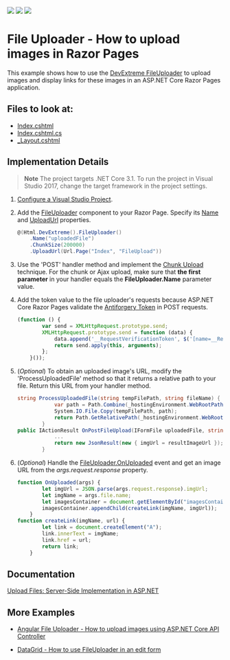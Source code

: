 <!-- default badges list -->
![](https://img.shields.io/endpoint?url=https://codecentral.devexpress.com/api/v1/VersionRange/230396054/19.2.3%2B)
[![](https://img.shields.io/badge/Open_in_DevExpress_Support_Center-FF7200?style=flat-square&logo=DevExpress&logoColor=white)](https://supportcenter.devexpress.com/ticket/details/T848532)
[![](https://img.shields.io/badge/📖_How_to_use_DevExpress_Examples-e9f6fc?style=flat-square)](https://docs.devexpress.com/GeneralInformation/403183)
<!-- default badges end -->
# File Uploader - How to upload images in Razor Pages

This example shows how to use the [DevExtreme FileUploader](https://js.devexpress.com/Documentation/Guide/UI_Components/FileUploader/) to upload images and display links for these images in an ASP.NET Core Razor Pages application. 


## Files to look at:

* [Index.cshtml](./CS/FileUploadRazorPages/Pages/Index.cshtml)
* [Index.cshtml.cs](./CS/FileUploadRazorPages/Pages/Index.cshtml.cs)
* [_Layout.cshtml](./CS/FileUploadRazorPages/Pages/_Layout.cshtml)

## Implementation Details

> **Note** The project targets .NET Core 3.1. To run the project in Visual Studio 2017, change the target framework in the project settings.

1) [Configure a Visual Studio Project](https://docs.devexpress.com/AspNetCore/401026/devextreme-based-controls/get-started/configure-a-visual-studio-project).

2) Add the [FileUploader](https://docs.devexpress.com/AspNetCore/DevExtreme.AspNet.Mvc.Builders.FileUploaderBuilder) component to your Razor Page. Specify its [Name](https://docs.devexpress.com/AspNetCore/DevExtreme.AspNet.Mvc.Builders.FileUploaderBuilder.Name.overloads) and [UploadUrl](https://docs.devexpress.com/AspNetCore/DevExtreme.AspNet.Mvc.Builders.FileUploaderBuilder.UploadUrl.overloads) properties.

    ```cs
    @(Html.DevExtreme().FileUploader()
        .Name("uploadedFile")
        .ChunkSize(200000)
        .UploadUrl(Url.Page("Index", "FileUpload"))
    ```

3) Use the 'POST' handler method and implement the [Chunk Upload](https://js.devexpress.com/Documentation/Guide/Widgets/FileUploader/Upload_Files/Server-Side_Implementation_in_ASP.NET/#Chunk_Upload) technique.  For the chunk or Ajax upload, make sure that **the first parameter** in your handler equals the **FileUploader.Name** parameter value.

4) Add the token value to the file uploader's requests because ASP.NET Core Razor Pages validate the [Antiforgery Token](https://docs.microsoft.com/en-us/aspnet/core/security/anti-request-forgery) in POST requests. 

    ```js
    (function () {
            var send = XMLHttpRequest.prototype.send;
            XMLHttpRequest.prototype.send = function (data) {
                data.append('__RequestVerificationToken', $('[name=__RequestVerificationToken]').val());
                return send.apply(this, arguments);
            };
        }());
    ```

5) (*Optional*) To obtain an uploaded image's URL, modify the 'ProcessUploadedFile' method so that it returns a relative path to your file. Return this URL from your handler method.

    ```cs
    string ProcessUploadedFile(string tempFilePath, string fileName) {
                var path = Path.Combine(_hostingEnvironment.WebRootPath, "uploads", fileName);
                System.IO.File.Copy(tempFilePath, path);
                return Path.GetRelativePath(_hostingEnvironment.WebRootPath, path);
            }
    public IActionResult OnPostFileUpload(IFormFile uploadedFile, string chunkMetadata) {
                ...
                return new JsonResult(new { imgUrl = resultImageUrl });
            }
    ```

5) (*Optional*) Handle the [FileUploader.OnUploaded](https://docs.devexpress.com/AspNetCore/DevExtreme.AspNet.Mvc.Builders.FileUploaderBuilder.OnUploaded.overloads) event and get an image URL from the *args.request.response* property. 

    ```js
    function OnUploaded(args) {
            let imgUrl = JSON.parse(args.request.response).imgUrl;
            let imgName = args.file.name;
            let imagesContainer = document.getElementById("imagesContainer");
            imagesContainer.appendChild(createLink(imgName, imgUrl));
        }
    function createLink(imgName, url) {
            let link = document.createElement("A");
            link.innerText = imgName;
            link.href = url;
            return link;
        }
    ```

## Documentation

[Upload Files: Server-Side Implementation in ASP.NET](https://js.devexpress.com/Documentation/Guide/UI_Components/FileUploader/Upload_Files/Server-Side_Implementation_in_ASP.NET/)

## More Examples

* [Angular File Uploader - How to upload images using ASP.NET Core API Controller](https://github.com/DevExpress-Examples/Angular-File-Uploader-How-to-upload-images-using-ASP.NET-Core-API-Controller)

* [DataGrid - How to use FileUploader in an edit form](https://github.com/DevExpress-Examples/DataGrid---How-to-use-FileUploader-in-an-edit-form)
